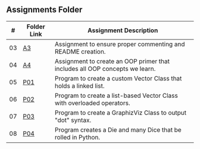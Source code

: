 ##  Assignments Folder

|   #   | Folder Link | Assignment Description |
| :---: | ----------- | ---------------------- |
|   03  |[A3](https://github.com/EthanJBailey/2143-OOP-bailey/tree/main/Assignments/A03)| Assignment to ensure proper commenting and README creation.|
|   04  |[A4](https://github.com/EthanJBailey/2143-OOP-bailey/tree/main/Assignments/A04)| Assignment to create an OOP primer that includes all OOP concepts we learn.|
|   05  |[P01](https://github.com/EthanJBailey/2143-OOP-bailey/tree/main/Assignments/P01)| Program to create a custom Vector Class that holds a linked list.|
|   06  |[P02](https://github.com/EthanJBailey/2143-OOP-bailey/tree/main/Assignments/P02)| Program to create a list-based Vector Class with overloaded operators.|
|   07  |[P03](https://github.com/EthanJBailey/2143-OOP-bailey/tree/main/Assignments/P03)| Program to create a GraphizViz Class to output "dot" syntax.|
|   08  |[P04](https://github.com/EthanJBailey/2143-OOP-bailey/tree/main/Assignments/P04)| Program creates a Die and many Dice that be rolled in Python.|



